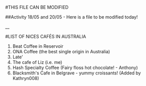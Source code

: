 #THIS FILE CAN BE MODIFIED

##Activity 18/05 and 20/05 - Here is a file to be modified today!

\_\_

#LIST OF NICES CAFÉS IN AUSTRALIA

1. Beat Coffee in Reservoir
2. ONA Coffee (the best single origin in Australia)
3. Late'
4. The cafe of Liz (i.e. me)
5. Hash Specialty Coffee (Fairy floss hot chocolate! - Anthony)
6. Blacksmith's Cafe in Belgrave - yummy croissants! (Added by Kathryn008)

